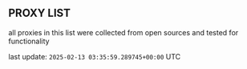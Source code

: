 ## PROXY LIST

all proxies in this list were collected from open sources and tested for functionality

last update: `2025-02-13 03:35:59.289745+00:00` UTC